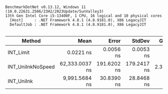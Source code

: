 ```

BenchmarkDotNet v0.13.12, Windows 11 (10.0.22631.2506/23H2/2023Update/SunValley3)
13th Gen Intel Core i5-13400F, 1 CPU, 16 logical and 10 physical cores
  [Host]     : .NET Framework 4.8.1 (4.8.9181.0), X86 LegacyJIT
  DefaultJob : .NET Framework 4.8.1 (4.8.9181.0), X86 LegacyJIT


```
| Method            | Mean           | Error       | StdDev      | Gen0   | Allocated |
|------------------ |---------------:|------------:|------------:|-------:|----------:|
| INT_Limit         |      0.0221 ns |   0.0056 ns |   0.0053 ns |      - |         - |
| INT_UniInkNoSpeed | 62,333.0037 ns | 191.6202 ns | 179.2417 ns | 2.3193 |   12254 B |
| INT_UniInk        |  9,991.5684 ns |  30.8390 ns |  28.8468 ns |      - |         - |
